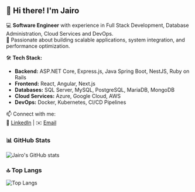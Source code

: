 ## 👋 Hi there! I'm Jairo  

💻 **Software Engineer** with experience in Full Stack Development, Database Administration, Cloud Services and DevOps.  
🚀 Passionate about building scalable applications, system integration, and performance optimization.  

🛠️ **Tech Stack:**  
- **Backend:** ASP.NET Core, Express.js, Java Spring Boot, NestJS, Ruby on Rails  
- **Frontend:** React, Angular, Next.js  
- **Databases:** SQL Server, MySQL, PostgreSQL, MariaDB, MongoDB  
- **Cloud Services:** Azure, Google Cloud, AWS  
- **DevOps:** Docker, Kubernetes, CI/CD Pipelines  
 
📫 Connect with me:  
🔗 [LinkedIn](https://www.linkedin.com/in/jairo-p%C3%A9rez-5aa445252/)   |   ✉️ [Email](mailto:jairoalperezprof@gmail.com)

### 📊 GitHub Stats
![Jairo's GitHub stats](https://github-readme-stats.vercel.app/api?username=jairoalperez&show_icons=true&theme=dark)

### 🔝 Top Langs
![Top Langs](https://github-readme-stats.vercel.app/api/top-langs/?username=jairoalperez&layout=compact&theme=dark)

